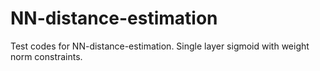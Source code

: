 # NN-distance-estimation

Test codes for NN-distance-estimation. Single layer sigmoid with weight norm constraints.
